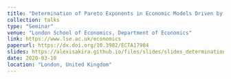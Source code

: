 ```yaml
---
title: "Determination of Pareto Exponents in Economic Models Driven by Markov Multiplicative Processes"
collection: talks
type: "Seminar"
venue: "London School of Economics, Department of Economics"
link: https://www.lse.ac.uk/economics
paperurl: https://dx.doi.org/10.3982/ECTA17984
slides: https://alexisakira.github.io/files/slides/slides_determination.pdf
date: 2020-03-10
location: "London, United Kingdom"
---
```

